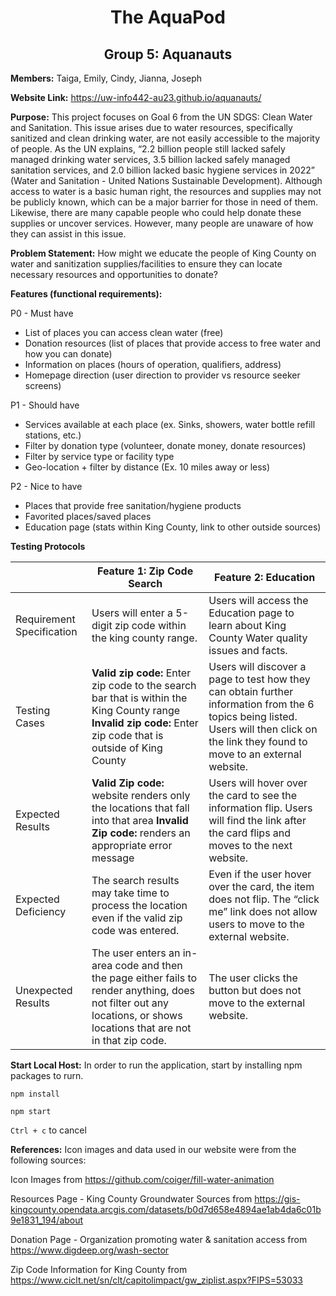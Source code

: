 <h1 align="center"> The AquaPod </h1>

<h2 align="center"> Group 5: Aquanauts </h2>

**Members:** Taiga, Emily, Cindy, Jianna, Joseph

**Website Link:** https://uw-info442-au23.github.io/aquanauts/

**Purpose:**
This project focuses on Goal 6 from the UN SDGS: Clean Water and Sanitation. This issue arises due to water resources, specifically sanitized and clean drinking water, are not easily accessible to the majority of people. As the UN explains, “2.2 billion people still lacked safely managed drinking water services, 3.5 billion lacked safely managed sanitation services, and 2.0 billion lacked basic hygiene services in 2022” (Water and Sanitation - United Nations Sustainable Development). Although access to water is a basic human right, the resources and supplies may not be publicly known, which can be a major barrier for those in need of them. Likewise, there are many capable people who could help donate these supplies or uncover services. However, many people are unaware of how they can assist in this issue.


**Problem Statement:**
How might we educate the people of King County on water and sanitization supplies/facilities to ensure they can locate necessary resources and opportunities to donate?


**Features (functional requirements):**


P0 - Must have
- List of places you can access clean water (free)
- Donation resources (list of places that provide access to free water and how you can donate)
- Information on places (hours of operation, qualifiers, address)
- Homepage direction (user direction to provider vs resource seeker screens)


P1 - Should have
- Services available at each place (ex. Sinks, showers, water bottle refill stations, etc.)
- Filter by donation type (volunteer, donate money, donate resources)
- Filter by service type or facility type
- Geo-location + filter by distance (Ex. 10 miles away or less)


P2 - Nice to have
- Places that provide free sanitation/hygiene products
- Favorited places/saved places
- Education page (stats within King County, link to other outside sources)

**Testing Protocols**


|               | **Feature 1: Zip Code Search** | **Feature 2: Education** |
| ------------- | ------------- | ------------- |
| Requirement Specification | Users will enter a 5-digit zip code within the king county range. | Users will access the Education page to learn about King County Water quality issues and facts. |
| Testing Cases  | **Valid zip code:** Enter zip code to the search bar that is within the King County range **Invalid zip code:** Enter zip code that is outside of King County | Users will discover a page to test how they can obtain further information from the 6 topics being listed. Users will then click on the link they found to move to an external website.|
| Expected Results  | **Valid Zip code:** website renders only the locations that fall into that area **Invalid Zip code:** renders an appropriate error message | Users will hover over the card to see the information flip. Users will find the link after the card flips and moves to the next website.|
| Expected Deficiency  | The search results may take time to process the location even if the valid zip code was entered. | Even if the user hover over the card, the item does not flip. The “click me” link does not allow users to move to the external website. |
| Unexpected Results  | The user enters an in-area code and then the page either fails to render anything, does not filter out any locations, or shows locations that are not in that zip code. | The user clicks the button but does not move to the external website. |

**Start Local Host:**
In order to run the application, start by installing npm packages to rurn. 

`npm install`

`npm start`

`Ctrl + c` to cancel 

**References:**
Icon images and data used in our website were from the following sources:

Icon Images from https://github.com/coiger/fill-water-animation

Resources Page - King County Groundwater Sources from https://gis-kingcounty.opendata.arcgis.com/datasets/b0d7d658e4894ae1ab4da6c01b9e1831_194/about

Donation Page - Organization promoting water & sanitation access from https://www.digdeep.org/wash-sector

Zip Code Information for King County from https://www.ciclt.net/sn/clt/capitolimpact/gw_ziplist.aspx?FIPS=53033
